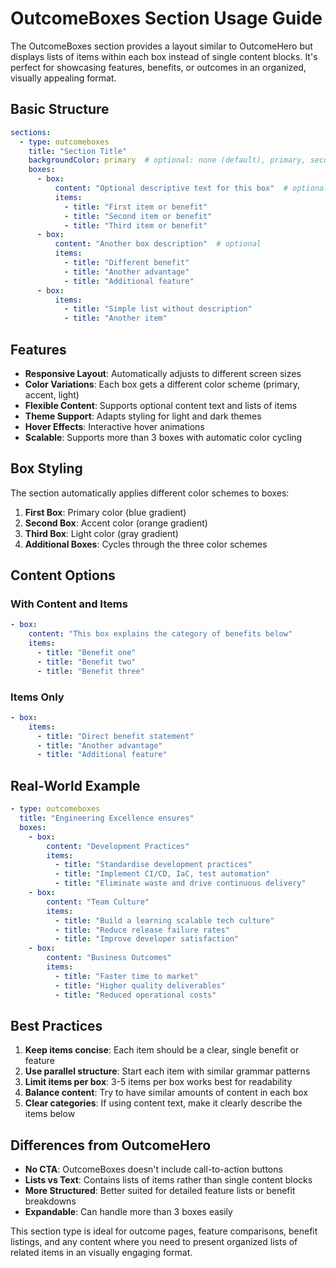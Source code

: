 # OutcomeBoxes Section Usage Guide

The OutcomeBoxes section provides a layout similar to OutcomeHero but displays lists of items within each box instead of single content blocks. It's perfect for showcasing features, benefits, or outcomes in an organized, visually appealing format.

## Basic Structure

```yaml
sections:
  - type: outcomeboxes
    title: "Section Title"
    backgroundColor: primary  # optional: none (default), primary, secondary
    boxes:
      - box:
          content: "Optional descriptive text for this box"  # optional
          items:
            - title: "First item or benefit"
            - title: "Second item or benefit"
            - title: "Third item or benefit"
      - box:
          content: "Another box description"  # optional
          items:
            - title: "Different benefit"
            - title: "Another advantage"
            - title: "Additional feature"
      - box:
          items:
            - title: "Simple list without description"
            - title: "Another item"
```

## Features

- **Responsive Layout**: Automatically adjusts to different screen sizes
- **Color Variations**: Each box gets a different color scheme (primary, accent, light)
- **Flexible Content**: Supports optional content text and lists of items
- **Theme Support**: Adapts styling for light and dark themes
- **Hover Effects**: Interactive hover animations
- **Scalable**: Supports more than 3 boxes with automatic color cycling

## Box Styling

The section automatically applies different color schemes to boxes:

1. **First Box**: Primary color (blue gradient)
2. **Second Box**: Accent color (orange gradient)
3. **Third Box**: Light color (gray gradient)
4. **Additional Boxes**: Cycles through the three color schemes

## Content Options

### With Content and Items
```yaml
- box:
    content: "This box explains the category of benefits below"
    items:
      - title: "Benefit one"
      - title: "Benefit two"
      - title: "Benefit three"
```

### Items Only
```yaml
- box:
    items:
      - title: "Direct benefit statement"
      - title: "Another advantage"
      - title: "Additional feature"
```

## Real-World Example

```yaml
- type: outcomeboxes
  title: "Engineering Excellence ensures"
  boxes:
    - box:
        content: "Development Practices"
        items:
          - title: "Standardise development practices"
          - title: "Implement CI/CD, IaC, test automation"
          - title: "Eliminate waste and drive continuous delivery"
    - box:
        content: "Team Culture"
        items:
          - title: "Build a learning scalable tech culture"
          - title: "Reduce release failure rates"
          - title: "Improve developer satisfaction"
    - box:
        content: "Business Outcomes"
        items:
          - title: "Faster time to market"
          - title: "Higher quality deliverables"
          - title: "Reduced operational costs"
```

## Best Practices

1. **Keep items concise**: Each item should be a clear, single benefit or feature
2. **Use parallel structure**: Start each item with similar grammar patterns
3. **Limit items per box**: 3-5 items per box works best for readability
4. **Balance content**: Try to have similar amounts of content in each box
5. **Clear categories**: If using content text, make it clearly describe the items below

## Differences from OutcomeHero

- **No CTA**: OutcomeBoxes doesn't include call-to-action buttons
- **Lists vs Text**: Contains lists of items rather than single content blocks
- **More Structured**: Better suited for detailed feature lists or benefit breakdowns
- **Expandable**: Can handle more than 3 boxes easily

This section type is ideal for outcome pages, feature comparisons, benefit listings, and any content where you need to present organized lists of related items in an visually engaging format.
